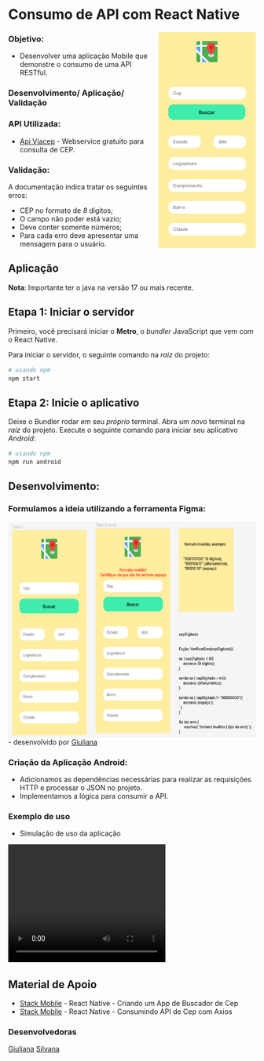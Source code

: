 <h1>Consumo de API com React Native</h1>
<img src="/buscadorCep/assets/Tela-1.png" align="right" height="440em"/>

### Objetivo:

- Desenvolver uma aplicação Mobile que demonstre o consumo de uma API RESTful.

### Desenvolvimento/ Aplicação/ Validação

### API Utilizada:
- [Api Viacep](https://viacep.com.br/) - Webservice gratuito para consulta de CEP.

### Validação:

A documentação indica tratar os seguintes erros:

- CEP no formato de _8_ dígitos;
- O campo não poder está vazio;
- Deve conter somente números;
- Para cada erro deve apresentar uma mensagem para o usuário.

## Aplicação

**Nota**: Importante ter o java na versão 17 ou mais recente.

## Etapa 1: Iniciar o servidor

Primeiro, você precisará iniciar o **Metro**, o _bundler_ JavaScript que vem _com_ o React Native.

Para iniciar o servidor, o seguinte comando na _raiz_ do projeto:

```bash
# usando npm
npm start
```

## Etapa 2: Inicie o aplicativo

Deixe o Bundler rodar em seu _próprio_ terminal. Abra um _novo_ terminal na _raiz_ do projeto.
Execute o seguinte comando para iniciar seu aplicativo _Android_:

```bash
# usando npm
npm run android
```

## Desenvolvimento:

### Formulamos a ideia utilizando a ferramenta Figma:

<img src="/buscadorCep/assets/figma.png" align="center" height="440em">
- desenvolvido por <a href="https://github.com/Giuliana09">Giuliana</a>

### Criação da Aplicação Android:

- Adicionamos as dependências necessárias para realizar as requisições HTTP e processar o JSON no projeto.
- Implementamos a lógica para consumir a API.

### Exemplo de uso

- Simulação de uso da aplicação
<video width="320" height="240" controls>
  <source src="/buscadorCep/assets/video.mp4" type="video/mp4">
</video>

## Material de Apoio

- [Stack Mobile](https://youtu.be/Ri9ZsqXxLjg?si=7D19LS4Ze96Dil0c) - React Native - Criando um App de Buscador de Cep
- [Stack Mobile](https://youtu.be/wyT2GaU2zLg?si=G1CV5BspBKGFstxw) - React Native - Consumindo API de Cep com Axios  

### Desenvolvedoras

<a href="https://github.com/Giuliana09">Giuliana</a>
<a href="https://github.com/SilvanaMenezes">Silvana</a>
